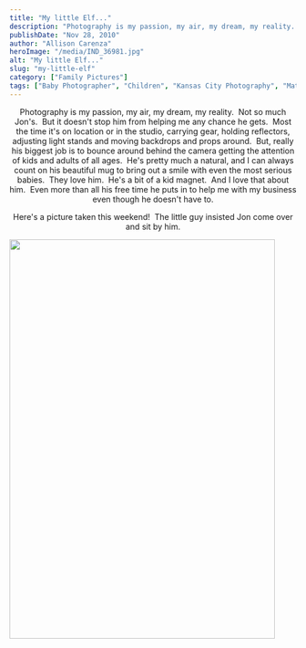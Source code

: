 ```yaml
---
title: "My little Elf..."
description: "Photography is my passion, my air, my dream, my reality.  Not so much Jon&apos;s.  But it doesn&apos;t stop him from "
publishDate: "Nov 28, 2010"
author: "Allison Carenza"
heroImage: "/media/IND_36981.jpg"
alt: "My little Elf..."
slug: "my-little-elf"
category: ["Family Pictures"]
tags: ["Baby Photographer", "Children", "Kansas City Photography", "Maternity Photography"]
---
```


<p style="text-align: center;">Photography is my passion, my air, my dream, my reality.  Not so much Jon&apos;s.  But it doesn&apos;t stop him from helping me any chance he gets.  Most the time it&apos;s on location or in the studio, carrying gear, holding reflectors, adjusting light stands and moving backdrops and props around.  But, really his biggest job is to bounce around behind the camera getting the attention of kids and adults of all ages.  He&apos;s pretty much a natural, and I can always count on his beautiful mug to bring out a smile with even the most serious babies.  They love him.  He&apos;s a bit of a kid magnet.  And I love that about him.  Even more than all his free time he puts in to help me with my business even though he doesn&apos;t have to.</p>
<p style="text-align: center;">Here&apos;s a picture taken this weekend!  The little guy insisted Jon come over and sit by him.</p>
<p><a rel="attachment wp-att-1826" href="http://www.allisoncarenza.com/archives/1824/ind_3698-2"><img class="aligncenter size-full wp-image-1826" title="IND_3698" src="http:/media/IND_36981.jpg" alt="" width="466" height="700" srcset="/media/IND_36981.jpg 466w, /media/IND_36981-200x300.jpg 200w" sizes="(max-width: 466px) 100vw, 466px" /></a></p>
